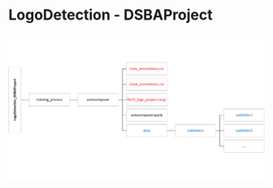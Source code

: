 # LogoDetection - DSBAProject

![Alt text](README_pictures/structure_autocomposer.png?raw=true "Structure of the autcomposer folder")
